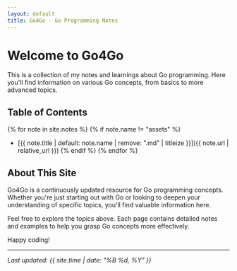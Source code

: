 ```yaml
---
layout: default
title: Go4Go - Go Programming Notes
---
```


# Welcome to Go4Go

This is a collection of my notes and learnings about Go programming. Here you'll find information on various Go concepts, from basics to more advanced topics.

## Table of Contents

{% for note in site.notes %}
{% if note.name != "assets" %}
- [{{ note.title | default: note.name | remove: ".md" | titleize }}]({{ note.url | relative_url }})
{% endif %}
{% endfor %}

## About This Site

Go4Go is a continuously updated resource for Go programming concepts. Whether you're just starting out with Go or looking to deepen your understanding of specific topics, you'll find valuable information here.

Feel free to explore the topics above. Each page contains detailed notes and examples to help you grasp Go concepts more effectively.

Happy coding!

---

*Last updated: {{ site.time | date: "%B %d, %Y" }}*